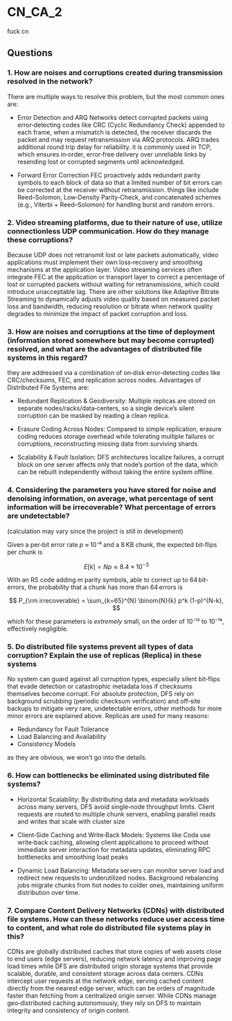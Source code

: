 # CN_CA_2

fuck cn

## Questions

### 1. How are noises and corruptions created during transmission resolved in the network?

There are multiple ways to resolve this problem, but the most common ones are:

- Error Detection and ARQ
Networks detect corrupted packets using error‐detecting codes like CRC (Cyclic Redundancy Check) appended to each frame, when a mismatch is detected, the receiver discards the packet and may request retransmission via ARQ protocols.
ARQ trades additional round trip delay for reliability. it is commonly used in TCP, which ensures in‑order, error‑free delivery over unreliable links by resending lost or corrupted segments until acknowledged.

- Forward Error Correction
FEC proactively adds redundant parity symbols to each block of data so that a limited number of bit errors can be corrected at the receiver without retransmission.
things like include Reed–Solomon, Low‑Density Parity‑Check, and concatenated schemes (e.g., Viterbi + Reed–Solomon) for handling burst and random errors.

### 2. Video streaming platforms, due to their nature of use, utilize connectionless UDP communication. How do they manage these corruptions?

Because UDP does not retransmit lost or late packets automatically, video applications must implement their own loss‐recovery and smoothing mechanisms at the application layer. Video streaming services often integrate FEC at the application or transport layer to correct a percentage of lost or corrupted packets without waiting for retransmissions, which could introduce unacceptable lag. There are other solutions like Adaptive Bitrate Streaming to dynamically adjusts video quality based on measured packet loss and bandwidth, reducing resolution or bitrate when network quality degrades to minimize the impact of packet corruption and loss.

### 3. How are noises and corruptions at the time of deployment (information stored somewhere but may become corrupted) resolved, and what are the advantages of distributed file systems in this regard?

they are addressed via a combination of on‐disk error‐detecting codes like CRC/checksums, FEC, and replication across nodes.
Advantages of Distributed File Systems are:

- Redundant Replication & Geodiversity: Multiple replicas are stored on separate nodes/racks/data‐centers, so a single device’s silent corruption can be masked by reading a clean replica.

- Erasure Coding Across Nodes: Compared to simple replication, erasure coding reduces storage overhead while tolerating multiple failures or corruptions, reconstructing missing data from surviving shards.

- Scalability & Fault Isolation: DFS architectures localize failures, a corrupt block on one server affects only that node’s portion of the data, which can be rebuilt independently without taking the entire system offline.

### 4. Considering the parameters you have stored for noise and denoising information, on average, what percentage of sent information will be irrecoverable? What percentage of errors are undetectable?

(calculation may vary since the project is still in development)

Given a per‐bit error rate *p* ≈ 10⁻⁶ and a 8 KB chunk, the expected bit‐flips per chunk is

$$
E[k] = Np \approx 8.4 × 10^{-3}
$$

With an RS code adding *m* parity symbols, able to correct up to 64 bit‐errors, the probability that a chunk has more than 64 errors is

$$
P_{\rm irrecoverable} = \sum_{k=65}^{N} \binom{N}{k} p^k (1-p)^{N-k},
$$

which for these parameters is *extremely* small, on the order of 10⁻¹² to 10⁻¹⁸, effectively negligible.

### 5. Do distributed file systems prevent all types of data corruption? Explain the use of replicas (Replica) in these systems

No system can guard against all corruption types, especially silent bit‐flips that evade detection or catastrophic metadata loss if checksums themselves become corrupt. For absolute protection, DFS rely on background scrubbing (periodic checksum verification) and off‑site backups to mitigate very rare, undetectable errors, other methods for more minor errors are explained above.
Replicas are used for many reasons:

- Redundancy for Fault Tolerance
- Load Balancing and Availability
- Consistency Models

as they are obvious, we won't go into the details.

### 6. How can bottlenecks be eliminated using distributed file systems?

- Horizontal Scalability: By distributing data and metadata workloads across many servers, DFS avoid single‐node throughput limits. Client requests are routed to multiple chunk servers, enabling parallel reads and writes that scale with cluster size

- Client‑Side Caching and Write‑Back Models: Systems like Coda use write‐back caching, allowing client applications to proceed without immediate server interaction for metadata updates, eliminating RPC bottlenecks and smoothing load peaks

- Dynamic Load Balancing: Metadata servers can monitor server load and redirect new requests to underutilized nodes. Background rebalancing jobs migrate chunks from hot nodes to colder ones, maintaining uniform distribution over time.

### 7. Compare Content Delivery Networks (CDNs) with distributed file systems. How can these networks reduce user access time to content, and what role do distributed file systems play in this?

CDNs are globally distributed caches that store copies of web assets close to end users (edge servers), reducing network latency and improving page load times while DFS are distributed origin storage systems that provide scalable, durable, and consistent storage across data centers. CDNs intercept user requests at the network edge, serving cached content directly from the nearest edge server, which can be orders of magnitude faster than fetching from a centralized origin server. While CDNs manage geo‑distributed caching autonomously, they rely on DFS to maintain integrity and consistency of origin content.
